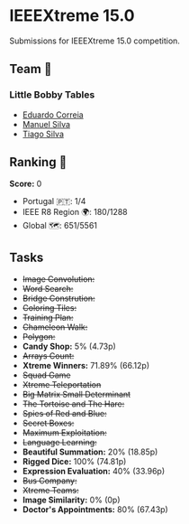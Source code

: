 # IEEEXtreme 15.0

Submissions for IEEEXtreme 15.0 competition.

## Team 👥

### Little Bobby Tables

- [Eduardo Correia](https://github.com/Educorreia932)
- [Manuel Silva](https://github.com/ManelMCCS)
- [Tiago Silva](https://github.com/tiagodusilva)

## Ranking 🥇

**Score:** 0

- Portugal 🇵🇹: 1/4
- IEEE R8 Region 🌍: 180/1288
- Global 🗺️: 651/5561

## Tasks 

- ~~Image Convolution:~~
- ~~Word Search:~~
- ~~Bridge Constrution:~~
- ~~Coloring Tiles:~~
- ~~Training Plan:~~
- ~~Chameleon Walk:~~
- ~~Polygon:~~
- **Candy Shop:** 5% (4.73p)
- ~~Arrays Count:~~
- **Xtreme Winners:** 71.89% (66.12p)
- ~~Squad Game~~
- ~~Xtreme Teleportation~~
- ~~Big Matrix Small Determinant~~
- ~~The Tortoise and The Hare:~~
- ~~Spies of Red and Blue:~~
- ~~Secret Boxes:~~
- ~~Maximum Exploitation:~~
- ~~Language Learning:~~
- **Beautiful Summation:** 20% (18.85p)
- **Rigged Dice:** 100% (74.81p)
- **Expression Evaluation:** 40% (33.96p)
- ~~Bus Company:~~
- ~~Xtreme Teams:~~
- **Image Similarity:** 0% (0p)
- **Doctor's Appointments:** 80% (67.43p)
